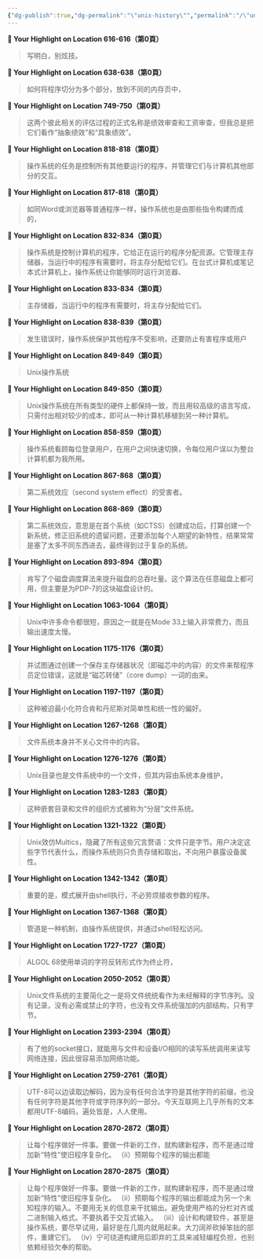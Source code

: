 ```yaml
---
{"dg-publish":true,"dg-permalink":"\"unix-history\"","permalink":"/\"unix-history\"/","noteIcon":"","created":"2024-05-20T07:05:14.421+02:00","updated":"2024-05-20T10:20:13.031+02:00"}
---
```


**📍 Your Highlight on Location 616-616（第0頁）**

> 写明白，别炫技。

**📍 Your Highlight on Location 638-638（第0頁）**

> 如何将程序切分为多个部分，放到不同的内存页中，

**📍 Your Highlight on Location 749-750（第0頁）**

> 这两个彼此相关的评估过程的正式名称是绩效审查和工资审查，但我总是把它们看作“抽象绩效”和“具象绩效”。

**📍 Your Highlight on Location 818-818（第0頁）**

> 操作系统的任务是控制所有其他要运行的程序，并管理它们与计算机其他部分的交互。

**📍 Your Highlight on Location 817-818（第0頁）**

> 如同Word或浏览器等普通程序一样，操作系统也是由那些指令构建而成的，

**📍 Your Highlight on Location 832-834（第0頁）**

> 操作系统是控制计算机的程序，它给正在运行的程序分配资源。它管理主存储器，当运行中的程序有需要时，将主存分配给它们。在台式计算机或笔记本式计算机上，操作系统让你能够同时运行浏览器、

**📍 Your Highlight on Location 833-834（第0頁）**

> 主存储器，当运行中的程序有需要时，将主存分配给它们。

**📍 Your Highlight on Location 838-839（第0頁）**

> 发生错误时，操作系统保护其他程序不受影响，还要防止有害程序或用户

**📍 Your Highlight on Location 849-849（第0頁）**

> Unix操作系统

**📍 Your Highlight on Location 849-850（第0頁）**

> Unix操作系统在所有类型的硬件上都保持一致，而且用较高级的语言写成，只需付出相对较少的成本，即可从一种计算机移植到另一种计算机。

**📍 Your Highlight on Location 858-859（第0頁）**

> 操作系统看顾每位登录用户，在用户之间快速切换，令每位用户误以为整台计算机都为我所用。

**📍 Your Highlight on Location 867-868（第0頁）**

> 第二系统效应（second system effect）的受害者。

**📍 Your Highlight on Location 868-869（第0頁）**

> 第二系统效应，意思是在首个系统（如CTSS）创建成功后，打算创建一个新系统，修正旧系统的遗留问题，还要添加每个人期望的新特性，结果常常是塞了太多不同东西进去，最终得到过于复杂的系统。

**📍 Your Highlight on Location 893-894（第0頁）**

> 肯写了个磁盘调度算法来提升磁盘的总吞吐量。这个算法在任意磁盘上都可用，但主要是为PDP-7的这块磁盘设计的。

**📍 Your Highlight on Location 1063-1064（第0頁）**

> Unix中许多命令都很短，原因之一就是在Mode 33上输入非常费力，而且输出速度太慢。

**📍 Your Highlight on Location 1175-1176（第0頁）**

> 并试图通过创建一个保存主存储器状况（即磁芯中的内容）的文件来帮程序员定位错误，这就是“磁芯转储”（core dump）一词的由来。

**📍 Your Highlight on Location 1197-1197（第0頁）**

> 这种被迫最小化符合肯和丹尼斯对简单性和统一性的偏好。

**📍 Your Highlight on Location 1267-1268（第0頁）**

> 文件系统本身并不关心文件中的内容。

**📍 Your Highlight on Location 1276-1276（第0頁）**

> Unix目录也是文件系统中的一个文件，但其内容由系统本身维护，

**📍 Your Highlight on Location 1283-1283（第0頁）**

> 这种嵌套目录和文件的组织方式被称为“分层”文件系统。

**📍 Your Highlight on Location 1321-1322（第0頁）**

> Unix效仿Multics，隐藏了所有这些冗言赘语：文件只是字节。用户决定这些字节代表什么，而操作系统则只负责存储和取出，不向用户暴露设备属性。

**📍 Your Highlight on Location 1342-1342（第0頁）**

> 重要的是，模式展开由shell执行，不必劳烦接收参数的程序。

**📍 Your Highlight on Location 1367-1368（第0頁）**

> 管道是一种机制，由操作系统提供，并通过shell轻松访问。

**📍 Your Highlight on Location 1727-1727（第0頁）**

> ALGOL 68使用单词的字符反转形式作为终止符，

**📍 Your Highlight on Location 2050-2052（第0頁）**

> Unix文件系统的主要简化之一是将文件统统看作为未经解释的字节序列。没有记录，没有必需或禁止的字符，也没有文件系统强加的内部结构，只有字节。

**📍 Your Highlight on Location 2393-2394（第0頁）**

> 有了他的socket接口，就能用与文件和设备I/O相同的读写系统调用来读写网络连接，因此很容易添加网络功能。

**📍 Your Highlight on Location 2759-2761（第0頁）**

> UTF-8可以边读取边解码，因为没有任何合法字符是其他字符的前缀，也没有任何字符是其他字符或字符序列的一部分。今天互联网上几乎所有的文本都用UTF-8编码，遍处皆是，人人使用。

**📍 Your Highlight on Location 2870-2872（第0頁）**

> 让每个程序做好一件事。要做一件新的工作，就构建新程序，而不是通过增加新“特性”使旧程序复杂化。 （ii）预期每个程序的输出都能

**📍 Your Highlight on Location 2870-2875（第0頁）**

> 让每个程序做好一件事。要做一件新的工作，就构建新程序，而不是通过增加新“特性”使旧程序复杂化。 （ii）预期每个程序的输出都能成为另一个未知程序的输入。不要用无关的信息来干扰输出。避免使用严格的分栏对齐或二进制输入格式。不要执着于交互式输入。 （iii）设计和构建软件，甚至是操作系统，要尽早试用，最好是在几周内就用起来。大刀阔斧砍掉笨拙的部件，重建它们。 （iv）宁可绕道构建用后即弃的工具来减轻编程负担，也别依赖经验欠奉的帮助。